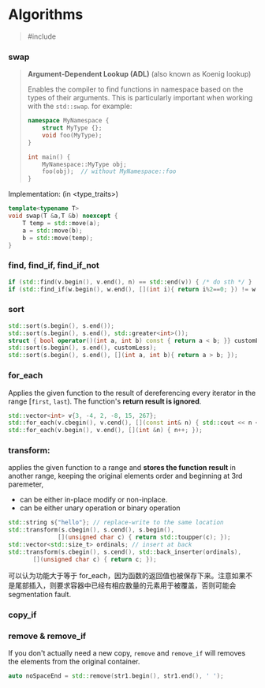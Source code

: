 

# Algorithms

> \#include <algorithm>

### swap

> **Argument-Dependent Lookup (ADL)** (also known as Koenig lookup)
>
> Enables the compiler to find functions in namespace based on the types of their arguments. This is particularly important when working with the `std::swap`. for example:
>
> ```c++
> namespace MyNamespace {
>     struct MyType {};
>     void foo(MyType);
> }
> 
> int main() {
>     MyNamespace::MyType obj;
>     foo(obj);  // without MyNamespace::foo
> }
> ```

Implementation: (in \<type_traits\>)

```c++
template<typename T>
void swap(T &a,T &b) noexcept {
    T temp = std::move(a);
    a = std::move(b);
    b = std::move(temp);
}
```

### find, find_if, find_if_not

```c++
if (std::find(v.begin(), v.end(), n) == std::end(v)) { /* do sth */ }
if (std::find_if(w.begin(), w.end(), [](int i){ return i%2==0; }) != w.end()) {}
```

### sort

 ```c++
std::sort(s.begin(), s.end());
std::sort(s.begin(), s.end(), std::greater<int>());
struct { bool operator()(int a, int b) const { return a < b; }} customLess;
std::sort(s.begin(), s.end(), customLess);
std::sort(s.begin(), s.end(), [](int a, int b){ return a > b; });
 ```

### for_each

Applies the given function to the result of dereferencing every iterator in the range [`first`, `last`). The function's **return result is ignored**.

```c++
std::vector<int> v{3, -4, 2, -8, 15, 267};
std::for_each(v.cbegin(), v.cend(), [](const int& n) { std::cout << n << ' '; });
std::for_each(v.begin(), v.end(), [](int &n) { n++; });
```

### transform: 

applies the given function to a range and **stores the function result** in another range, keeping the original elements order and beginning at 3rd paremeter, 

 - can be either in-place modify or non-inplace.
 - can be either unary operation or binary operation

 ```c++
std::string s{"hello"}; // replace-write to the same location
std::transform(s.cbegin(), s.cend(), s.begin(), 
               [](unsigned char c) { return std::toupper(c); });
std::vector<std::size_t> ordinals; // insert at back
std::transform(s.cbegin(), s.cend(), std::back_inserter(ordinals),
        [](unsigned char c) { return c; });
 ```

  可以认为功能大于等于 for_each，因为函数的返回值也被保存下来。注意如果不是尾部插入，则要求容器中已经有相应数量的元素用于被覆盖，否则可能会 segmentation fault.

### copy_if



### remove & remove_if

If you don't actually need a new copy, `remove` and `remove_if` will removes the elements from the original container.

```c++
auto noSpaceEnd = std::remove(str1.begin(), str1.end(), ' ');

```


